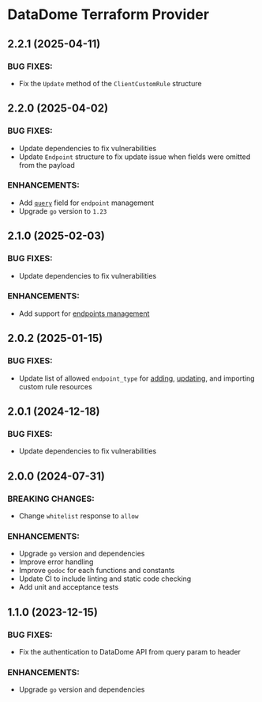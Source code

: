 # DataDome Terraform Provider

## 2.2.1 (2025-04-11)

### BUG FIXES:

- Fix the `Update` method of the `ClientCustomRule` structure

## 2.2.0 (2025-04-02)

### BUG FIXES:

- Update dependencies to fix vulnerabilities
- Update `Endpoint` structure to fix update issue when fields were omitted from the payload

### ENHANCEMENTS:

- Add [`query`](https://docs.datadome.co/docs/endpoints#1-traffic-query) field for `endpoint` management
- Upgrade `go` version to `1.23`

## 2.1.0 (2025-02-03)

### BUG FIXES:

- Update dependencies to fix vulnerabilities

### ENHANCEMENTS:

- Add support for [endpoints management](https://docs.datadome.co/docs/endpoints)

## 2.0.2 (2025-01-15)

### BUG FIXES:

- Update list of allowed `endpoint_type` for [adding](https://docs.datadome.co/reference/post_1-1-protection-custom-rules), [updating](https://docs.datadome.co/reference/put_1-1-protection-custom-rules-customruleid), and importing custom rule resources

## 2.0.1 (2024-12-18)

### BUG FIXES:

- Update dependencies to fix vulnerabilities

## 2.0.0 (2024-07-31)

### BREAKING CHANGES:

- Change `whitelist` response to `allow`

### ENHANCEMENTS:

- Upgrade `go` version and dependencies
- Improve error handling
- Improve `godoc` for each functions and constants
- Update CI to include linting and static code checking
- Add unit and acceptance tests

## 1.1.0 (2023-12-15)

### BUG FIXES:

- Fix the authentication to DataDome API from query param to header

### ENHANCEMENTS:

- Upgrade `go` version and dependencies
